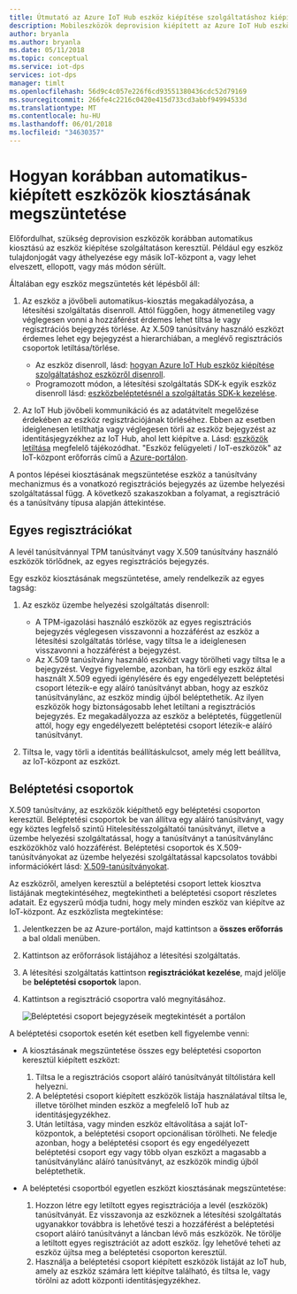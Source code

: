 ```yaml
---
title: Útmutató az Azure IoT Hub eszköz kiépítése szolgáltatáshoz kiépített eszközök kiosztásának megszüntetése |} Microsoft Docs
description: Mobileszközök deprovision kiépített az Azure IoT Hub eszköz kiépítése szolgáltatáshoz
author: bryanla
ms.author: bryanla
ms.date: 05/11/2018
ms.topic: conceptual
ms.service: iot-dps
services: iot-dps
manager: timlt
ms.openlocfilehash: 56d9c4c057e226f6cd93551380436cdc52d79169
ms.sourcegitcommit: 266fe4c2216c0420e415d733cd3abbf94994533d
ms.translationtype: MT
ms.contentlocale: hu-HU
ms.lasthandoff: 06/01/2018
ms.locfileid: "34630357"
---
```

# <a name="how-to-deprovision-devices-that-were-previously-auto-provisioned"></a>Hogyan korábban automatikus-kiépített eszközök kiosztásának megszüntetése 

Előfordulhat, szükség deprovision eszközök korábban automatikus kiosztású az eszköz kiépítése szolgáltatáson keresztül. Például egy eszköz tulajdonjogát vagy áthelyezése egy másik IoT-központ a, vagy lehet elveszett, ellopott, vagy más módon sérült. 

Általában egy eszköz megszüntetés két lépésből áll:

1. Az eszköz a jövőbeli automatikus-kiosztás megakadályozása, a létesítési szolgáltatás disenroll. Attól függően, hogy átmenetileg vagy véglegesen vonni a hozzáférést érdemes lehet tiltsa le vagy regisztrációs bejegyzés törlése. Az X.509 tanúsítvány használó eszközt érdemes lehet egy bejegyzést a hierarchiában, a meglévő regisztrációs csoportok letiltása/törlése.  
 
   - Az eszköz disenroll, lásd: [hogyan Azure IoT Hub eszköz kiépítése szolgáltatáshoz eszközről disenroll](how-to-revoke-device-access-portal.md).
   - Programozott módon, a létesítési szolgáltatás SDK-k egyik eszköz disenroll lásd: [eszközbeléptetésnél a szolgáltatás SDK-k kezelése](how-to-manage-enrollments-sdks.md).

2. Az IoT Hub jövőbeli kommunikáció és az adatátvitelt megelőzése érdekében az eszköz regisztrációjának törléséhez. Ebben az esetben ideiglenesen letilthatja vagy véglegesen törli az eszköz bejegyzést az identitásjegyzékhez az IoT Hub, ahol lett kiépítve a. Lásd: [eszközök letiltása](/azure/iot-hub/iot-hub-devguide-identity-registry#disable-devices) megfelelő tájékozódhat. "Eszköz felügyeleti / IoT-eszközök" az IoT-központ erőforrás című a [Azure-portálon](https://portal.azure.com).

A pontos lépései kiosztásának megszüntetése eszköz a tanúsítvány mechanizmus és a vonatkozó regisztrációs bejegyzés az üzembe helyezési szolgáltatással függ. A következő szakaszokban a folyamat, a regisztráció és a tanúsítvány típusa alapján áttekintése.

## <a name="individual-enrollments"></a>Egyes regisztrációkat
A levél tanúsítvánnyal TPM tanúsítványt vagy X.509 tanúsítvány használó eszközök törlődnek, az egyes regisztrációs bejegyzés. 

Egy eszköz kiosztásának megszüntetése, amely rendelkezik az egyes tagság: 

1. Az eszköz üzembe helyezési szolgáltatás disenroll:

   - A TPM-igazolási használó eszközök az egyes regisztrációs bejegyzés véglegesen visszavonni a hozzáférést az eszköz a létesítési szolgáltatás törlése, vagy tiltsa le a ideiglenesen visszavonni a hozzáférést a bejegyzést. 
   - Az X.509 tanúsítvány használó eszközt vagy törölheti vagy tiltsa le a bejegyzést. Vegye figyelembe, azonban, ha törli egy eszköz által használt X.509 egyedi igénylésére és egy engedélyezett beléptetési csoport létezik-e egy aláíró tanúsítványt abban, hogy az eszköz tanúsítványlánc, az eszköz mindig újból beléptethetik. Az ilyen eszközök hogy biztonságosabb lehet letiltani a regisztrációs bejegyzés. Ez megakadályozza az eszköz a beléptetés, függetlenül attól, hogy egy engedélyezett beléptetési csoport létezik-e aláíró tanúsítványt.

2. Tiltsa le, vagy törli a identitás beállításkulcsot, amely még lett beállítva, az IoT-központ az eszközt. 


## <a name="enrollment-groups"></a>Beléptetési csoportok
X.509 tanúsítvány, az eszközök kiépíthető egy beléptetési csoporton keresztül. Beléptetési csoportok be van állítva egy aláíró tanúsítványt, vagy egy köztes legfelső szintű Hitelesítésszolgáltatói tanúsítványt, illetve a üzembe helyezési szolgáltatással, hogy a tanúsítványt a tanúsítványlánc eszközökhöz való hozzáférést. Beléptetési csoportok és X.509-tanúsítványokat az üzembe helyezési szolgáltatással kapcsolatos további információkért lásd: [X.509-tanúsítványokat](concepts-security.md#x509-certificates). 

Az eszközről, amelyen keresztül a beléptetési csoport lettek kiosztva listájának megtekintéséhez, megtekintheti a beléptetési csoport részletes adatait. Ez egyszerű módja tudni, hogy mely minden eszköz van kiépítve az IoT-központ. Az eszközlista megtekintése: 

1. Jelentkezzen be az Azure-portálon, majd kattintson a **összes erőforrás** a bal oldali menüben.
2. Kattintson az erőforrások listájához a létesítési szolgáltatás.
3. A létesítési szolgáltatás kattintson **regisztrációkat kezelése**, majd jelölje be **beléptetési csoportok** lapon.
4. Kattintson a regisztráció csoportra való megnyitásához.

   ![Beléptetési csoport bejegyzéseik megtekintését a portálon](./media/how-to-unprovision-devices/view-enrollment-group.png)

A beléptetési csoportok esetén két esetben kell figyelembe venni:

- A kiosztásának megszüntetése összes egy beléptetési csoporton keresztül kiépített eszközt:
  1. Tiltsa le a regisztrációs csoport aláíró tanúsítványát tiltólistára kell helyezni. 
  2. A beléptetési csoport kiépített eszközök listája használatával tiltsa le, illetve törölhet minden eszköz a megfelelő IoT hub az identitásjegyzékhez. 
  3. Után letiltása, vagy minden eszköz eltávolítása a saját IoT-központok, a beléptetési csoport opcionálisan törölheti. Ne feledje azonban, hogy a beléptetési csoport és egy engedélyezett beléptetési csoport egy vagy több olyan eszközt a magasabb a tanúsítványlánc aláíró tanúsítványt, az eszközök mindig újból beléptethetik. 

- A beléptetési csoportból egyetlen eszközt kiosztásának megszüntetése:
  1. Hozzon létre egy letiltott egyes regisztrációja a levél (eszközök) tanúsítványát. Ez visszavonja az eszköznek a létesítési szolgáltatás ugyanakkor továbbra is lehetővé teszi a hozzáférést a beléptetési csoport aláíró tanúsítványt a láncban lévő más eszközök. Ne törölje a letiltott egyes regisztrációt az adott eszköz. Így lehetővé teheti az eszköz újítsa meg a beléptetési csoporton keresztül. 
  2. Használja a beléptetési csoport kiépített eszközök listáját az IoT hub, amely az eszköz számára lett kiépítve található, és tiltsa le, vagy törölni az adott központi identitásjegyzékhez. 
  
  










